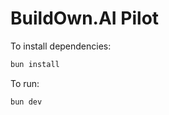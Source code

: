 # BuildOwn.AI Pilot

To install dependencies:

```bash
bun install
```

To run:

```bash
bun dev
```
